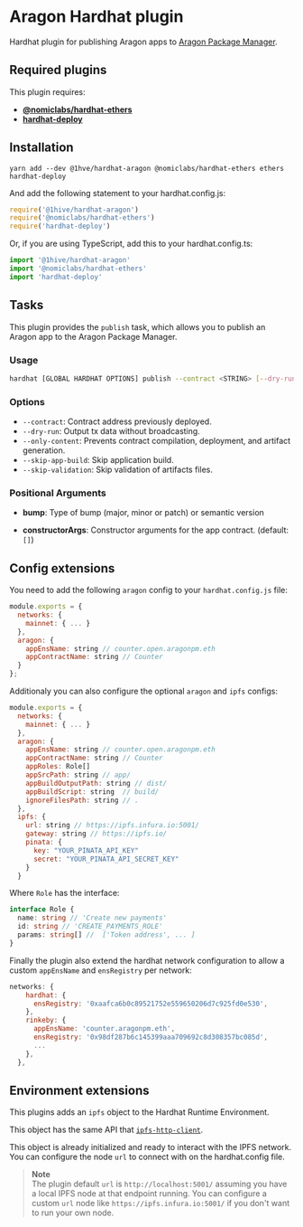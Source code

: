 # Aragon Hardhat plugin

Hardhat plugin for publishing Aragon apps to [Aragon Package Manager](https://hack.aragon.org/docs/apm-intro.html).

## Required plugins

This plugin requires:

- [**@nomiclabs/hardhat-ethers**](https://hardhat.org/plugins/nomiclabs-hardhat-ethers.html)
- [**hardhat-deploy**](https://hardhat.org/plugins/hardhat-deploy.html)

## Installation

```
yarn add --dev @1hve/hardhat-aragon @nomiclabs/hardhat-ethers ethers hardhat-deploy
```

And add the following statement to your hardhat.config.js:

```js
require('@1hive/hardhat-aragon')
require('@nomiclabs/hardhat-ethers')
require('hardhat-deploy')
```

Or, if you are using TypeScript, add this to your hardhat.config.ts:

```ts
import '@1hive/hardhat-aragon'
import '@nomiclabs/hardhat-ethers'
import 'hardhat-deploy'
```

## Tasks

This plugin provides the `publish` task, which allows you to publish an Aragon app to the Aragon Package Manager.

### Usage

```sh
hardhat [GLOBAL HARDHAT OPTIONS] publish --contract <STRING> [--dry-run] [--only-content] [--skip-app-build] [--skip-validation] bump [...constructorArgs]
```

### Options

- `--contract`: Contract address previously deployed.
- `--dry-run`: Output tx data without broadcasting.
- `--only-content`: Prevents contract compilation, deployment, and artifact generation.
- `--skip-app-build`: Skip application build.
- `--skip-validation`: Skip validation of artifacts files.

### Positional Arguments

- **bump**: Type of bump (major, minor or patch) or semantic version

- **constructorArgs**: Constructor arguments for the app contract. (default: `[]`)

## Config extensions

You need to add the following `aragon` config to your `hardhat.config.js` file:

```js
module.exports = {
  networks: {
    mainnet: { ... }
  },
  aragon: {
    appEnsName: string // counter.open.aragonpm.eth
    appContractName: string // Counter
  }
};
```

Additionaly you can also configure the optional `aragon` and `ipfs` configs:

```js
module.exports = {
  networks: {
    mainnet: { ... }
  },
  aragon: {
    appEnsName: string // counter.open.aragonpm.eth
    appContractName: string // Counter
    appRoles: Role[]
    appSrcPath: string // app/
    appBuildOutputPath: string // dist/
    appBuildScript: string  // build/
    ignoreFilesPath: string // .
  },
  ipfs: {
    url: string // https://ipfs.infura.io:5001/
    gateway: string // https://ipfs.io/
    pinata: {
      key: "YOUR_PINATA_API_KEY"
      secret: "YOUR_PINATA_API_SECRET_KEY"
    }
  }
```

Where `Role` has the interface:

```ts
interface Role {
  name: string // 'Create new payments'
  id: string // 'CREATE_PAYMENTS_ROLE'
  params: string[] //  ['Token address', ... ]
}
```

Finally the plugin also extend the hardhat network configuration to allow a custom `appEnsName` and `ensRegistry` per network:

```js
networks: {
    hardhat: {
      ensRegistry: '0xaafca6b0c89521752e559650206d7c925fd0e530',
    },
    rinkeby: {
      appEnsName: 'counter.aragonpm.eth',
      ensRegistry: '0x98df287b6c145399aaa709692c8d308357bc085d',
      ...
    },
  },
```

## Environment extensions

This plugins adds an `ipfs` object to the Hardhat Runtime Environment.

This object has the same API that [`ipfs-http-client`](https://github.com/ipfs/js-ipfs/tree/master/packages/ipfs-http-client).

This object is already initialized and ready to interact with the IPFS network. You can configure the node `url` to connect with on the hardhat.config file.

> **Note**<br>
> The plugin default `url` is `http://localhost:5001/` assuming you have a local IPFS node at that endpoint running. You can configure a custom `url` node like `https://ipfs.infura.io:5001/` if you don't want to run your own node.
